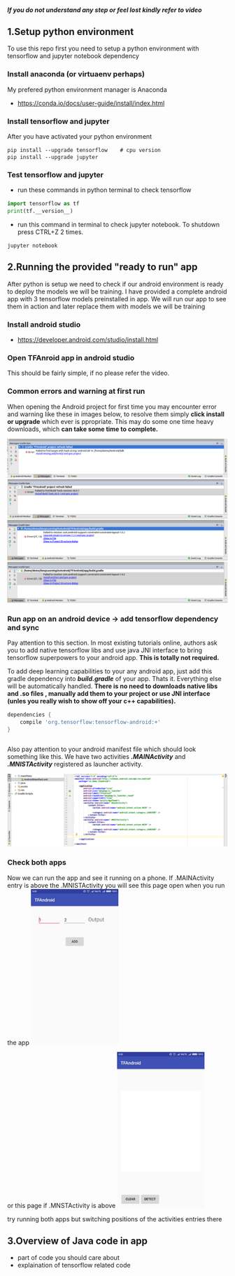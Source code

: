 ##### If you do not understand any step or feel lost kindly refer to video

## 1.Setup python environment
To use this repo first you need to setup a python environment with tensorflow and jupyter notebook dependency
### Install anaconda (or virtuaenv perhaps)
My prefered python environment manager is Anaconda
* https://conda.io/docs/user-guide/install/index.html

### Install tensorflow and jupyter
After you have activated your python environment
```shell
pip install --upgrade tensorflow    # cpu version
pip install --upgrade jupyter 
```
### Test tensorflow and jupyter
- run these commands in python terminal to check tensorflow
```python
import tensorflow as tf
print(tf.__version__)
```
- run this command in terminal to check jupyter notebook. To shutdown press CTRL+Z 2 times.
```shell
jupyter notebook
```
 

## 2.Running the provided "ready to run" app
After python is setup we need to check if our android environment is ready to deploy the models we will be training. I have provided a complete android app with 3 tensorflow models preinstalled in app. We will run our app to see them in action and later replace them with models we will be training

### Install android studio
* https://developer.android.com/studio/install.html

### Open TFAnroid app in android studio 
This should be fairly simple, if no please refer the video.
### Common errors and warning at first run
When opening the Android project for first time you may encounter error and warning like these in images below, to resolve them simply **click install or upgrade** which ever is ppropriate. This may do some one time heavy downloads, which **can take some time to complete.**

![Image 1](images/as_1_missing_platform.png)
![Image 2](images/as_2_build_tool.png)
![Image 3](images/as_3_upgrade_plugin.png)
![Image 4](images/as_4_install_artifact.png)

### Run app on an android device -> add tensorflow dependency and sync
Pay attention to this section. In most existing tutorials online, authors ask you to add native tensorflow libs and use java JNI interface to bring tensorflow superpowers to your android app. **This is totally not required.**

To add deep learning capabilities to your any android app, just add this gradle dependency into ***build.gradle*** of your app. Thats it. Everything else will be automatically handled. **There is no need to downloads native libs and .so files , manually add them to your project or use JNI interface (unles you really wish to show off your c++ capabilities).**

```gradle
dependencies {
    compile 'org.tensorflow:tensorflow-android:+'
}

```

```
```
Also pay attention to your android manifest file which should look something like this. We have two activities ***.MAINActivity*** and ***.MNISTActivity*** registered as launcher activity.

![Image 5](images/as_6_main_activity.png)



### Check both apps
Now we can run the app and see it running on a phone. If .MAINActivity entry is above the .MNISTActivity you will see this page open when you run the app
<img src="images/tf_1_add.jpeg" alt="Drawing" style="width: 200px;"/>

or this page if .MNSTActivity is above
<img src="images/tf_2_mnist.jpeg" alt="Drawing" style="width: 200px;"/>

try running both apps but switching positions of the activities entries there


## 3.Overview of Java code in app

- part of code you should care about
- explaination of tensorflow related code
